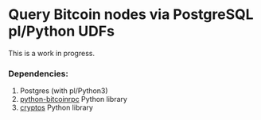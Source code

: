 # Query Bitcoin nodes via PostgreSQL pl/Python UDFs

This is a work in progress.

### Dependencies:
1. Postgres (with pl/Python3)
2. [python-bitcoinrpc](https://github.com/jgarzik/python-bitcoinrpc) Python library
3. [cryptos](https://github.com/primal100/pybitcointools) Python library
